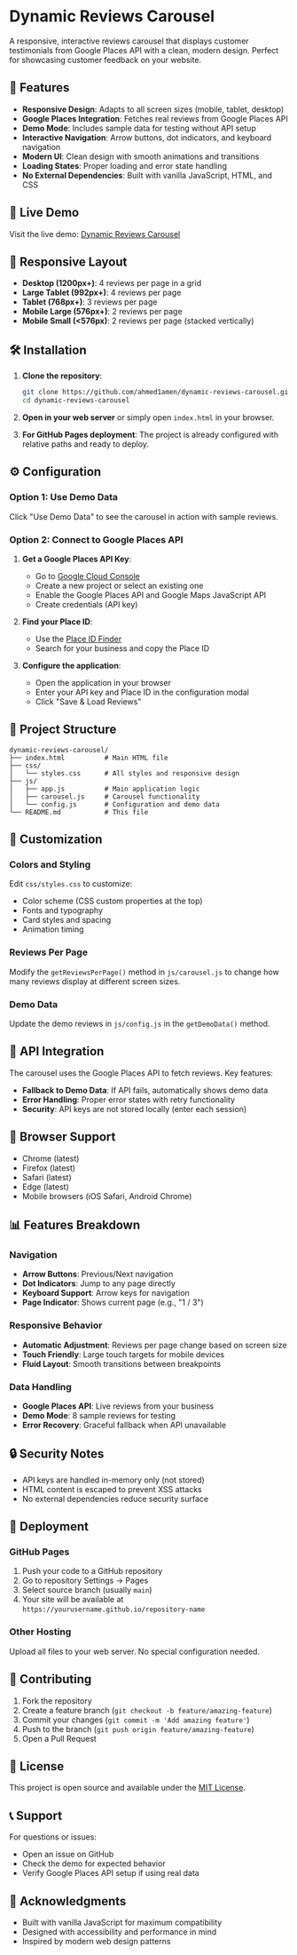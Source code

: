 # Dynamic Reviews Carousel

A responsive, interactive reviews carousel that displays customer testimonials from Google Places API with a clean, modern design. Perfect for showcasing customer feedback on your website.

## 🌟 Features

- **Responsive Design**: Adapts to all screen sizes (mobile, tablet, desktop)
- **Google Places Integration**: Fetches real reviews from Google Places API
- **Demo Mode**: Includes sample data for testing without API setup
- **Interactive Navigation**: Arrow buttons, dot indicators, and keyboard navigation
- **Modern UI**: Clean design with smooth animations and transitions
- **Loading States**: Proper loading and error state handling
- **No External Dependencies**: Built with vanilla JavaScript, HTML, and CSS

## 🚀 Live Demo

Visit the live demo: [Dynamic Reviews Carousel](https://dynamic-reviews-carousel.ahmedamen.com/)

## 📱 Responsive Layout

- **Desktop (1200px+)**: 4 reviews per page in a grid
- **Large Tablet (992px+)**: 4 reviews per page
- **Tablet (768px+)**: 3 reviews per page
- **Mobile Large (576px+)**: 2 reviews per page
- **Mobile Small (<576px)**: 2 reviews per page (stacked vertically)

## 🛠️ Installation

1. **Clone the repository**:
   ```bash
   git clone https://github.com/ahmed1amen/dynamic-reviews-carousel.git
   cd dynamic-reviews-carousel
   ```

2. **Open in your web server** or simply open `index.html` in your browser.

3. **For GitHub Pages deployment**: The project is already configured with relative paths and ready to deploy.

## ⚙️ Configuration

### Option 1: Use Demo Data
Click "Use Demo Data" to see the carousel in action with sample reviews.

### Option 2: Connect to Google Places API

1. **Get a Google Places API Key**:
   - Go to [Google Cloud Console](https://console.cloud.google.com/)
   - Create a new project or select an existing one
   - Enable the Google Places API and Google Maps JavaScript API
   - Create credentials (API key)

2. **Find your Place ID**:
   - Use the [Place ID Finder](https://developers.google.com/maps/documentation/places/web-service/place-id)
   - Search for your business and copy the Place ID

3. **Configure the application**:
   - Open the application in your browser
   - Enter your API key and Place ID in the configuration modal
   - Click "Save & Load Reviews"

## 📁 Project Structure

```
dynamic-reviews-carousel/
├── index.html          # Main HTML file
├── css/
│   └── styles.css      # All styles and responsive design
├── js/
│   ├── app.js          # Main application logic
│   ├── carousel.js     # Carousel functionality
│   └── config.js       # Configuration and demo data
└── README.md           # This file
```

## 🎨 Customization

### Colors and Styling
Edit `css/styles.css` to customize:
- Color scheme (CSS custom properties at the top)
- Fonts and typography
- Card styles and spacing
- Animation timing

### Reviews Per Page
Modify the `getReviewsPerPage()` method in `js/carousel.js` to change how many reviews display at different screen sizes.

### Demo Data
Update the demo reviews in `js/config.js` in the `getDemoData()` method.

## 🔧 API Integration

The carousel uses the Google Places API to fetch reviews. Key features:

- **Fallback to Demo Data**: If API fails, automatically shows demo data
- **Error Handling**: Proper error states with retry functionality
- **Security**: API keys are not stored locally (enter each session)

## 🎯 Browser Support

- Chrome (latest)
- Firefox (latest)
- Safari (latest)
- Edge (latest)
- Mobile browsers (iOS Safari, Android Chrome)

## 📊 Features Breakdown

### Navigation
- **Arrow Buttons**: Previous/Next navigation
- **Dot Indicators**: Jump to any page directly
- **Keyboard Support**: Arrow keys for navigation
- **Page Indicator**: Shows current page (e.g., "1 / 3")

### Responsive Behavior
- **Automatic Adjustment**: Reviews per page change based on screen size
- **Touch Friendly**: Large touch targets for mobile devices
- **Fluid Layout**: Smooth transitions between breakpoints

### Data Handling
- **Google Places API**: Live reviews from your business
- **Demo Mode**: 8 sample reviews for testing
- **Error Recovery**: Graceful fallback when API unavailable

## 🔒 Security Notes

- API keys are handled in-memory only (not stored)
- HTML content is escaped to prevent XSS attacks
- No external dependencies reduce security surface

## 🚀 Deployment

### GitHub Pages
1. Push your code to a GitHub repository
2. Go to repository Settings → Pages
3. Select source branch (usually `main`)
4. Your site will be available at `https://yourusername.github.io/repository-name`

### Other Hosting
Upload all files to your web server. No special configuration needed.

## 🤝 Contributing

1. Fork the repository
2. Create a feature branch (`git checkout -b feature/amazing-feature`)
3. Commit your changes (`git commit -m 'Add amazing feature'`)
4. Push to the branch (`git push origin feature/amazing-feature`)
5. Open a Pull Request

## 📄 License

This project is open source and available under the [MIT License](LICENSE).

## 📞 Support

For questions or issues:
- Open an issue on GitHub
- Check the demo for expected behavior
- Verify Google Places API setup if using real data

## 🙏 Acknowledgments

- Built with vanilla JavaScript for maximum compatibility
- Designed with accessibility and performance in mind
- Inspired by modern web design patterns
